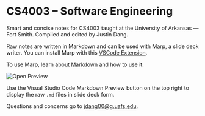 # CS4003 – Software Engineering
Smart and concise notes for CS4003 taught at the University of Arkansas — Fort Smith. Compiled and edited by Justin Dang.

Raw notes are written in Markdown and can be used with Marp, a slide deck writer. You can install Marp with this [VSCode Extension](https://marketplace.visualstudio.com/items?itemName=marp-team.marp-vscode). 

To use Marp, learn about [Markdown](https://www.markdownguide.org/getting-started/) and how to use it.

![Open Preview](https://raw.githubusercontent.com/marp-team/marp-vscode/main/docs/new-file.gif)

Use the Visual Studio Code Markdown Preview button on the top right to display the raw ``.md`` files in slide deck form.

Questions and concerns go to jdang00@g.uafs.edu.